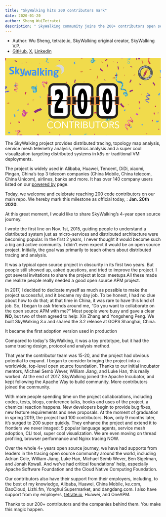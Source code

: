 ```yaml
---
title: "SkyWalking hits 200 contributors mark"
date: 2020-01-20
author: Sheng Wu(Tetrate)
description: " SkyWalking community joins the 200+ contributors open source club."
---
```


- Author: Wu Sheng, tetrate.io, SkyWalking original creator, SkyWalking V.P.
- [GitHub](https://github.com/wu-sheng), [X](https://x.com/wusheng1108), [Linkedin](https://www.linkedin.com/in/wusheng1108)

![](200th-celebration.png)

The SkyWalking project provides distributed tracing, topology map analysis, service mesh telemetry analysis, metrics analysis and a super cool visualization
targeting distributed systems in k8s or traditional VM deployments.

The project is widely used in Alibaba, Huawei, Tencent, DiDi, xiaomi, Pingan, China’s top 3 telecom companies (China Mobile, China telecom, China Unicom), airlines, banks and more. It has over 140 company users listed on our [powered by](https://github.com/apache/skywalking/blob/master/docs/powered-by.md) page.

Today, we welcome and celebrate reaching 200 code contributors on our main repo. We hereby mark this milestone as official today, : **Jan. 20th 2020**.

At this great moment, I would like to share SkyWalking’s 4-year open source journey.

I wrote the first line on Nov. 1st, 2015, guiding people to understand a distributed system just as  micro-services and distributed architecture were becoming popular.
In the first 2 years, I never thought it would become such a big and active community. I didn’t even expect it would be an open source project.
Initially, the goal was primarily to teach others about distributed tracing and analysis.

It was a typical open source project in obscurity in its first two years. But 
people still showed up, asked questions, and tried to improve the project. I got several invitations to share the project at local meetups.All these made me realize people really needed a good open source APM project. 

In 2017, I decided to dedicate myself as much as possible to make the project successful, and it became my day job. To be honest, I had no clue about how to do that; at that time in China, it was rare to have this kind of job.
So, I began to ask friends around me, “Do you want to collaborate on the open source APM with me?” Most people were busy and gave a clear **NO**, but two of them agreed to help: Xin Zhang and Yongsheng Peng. We built SkyWalking 3.x and shared the 3.2 release at GOPS Shanghai, China. 

It became the first adoption version used in production 

Compared to today's SkyWalking, it was a toy prototype, but it had the same tracing design, protocol and analysis method. 

That year the contributor team was 15-20, and the project had obvious potential to expand. I began to consider bringing the project into a worldwide, top-level open source foundation. Thanks to our initial incubator mentors, Michael Semb Wever, William Jiang, and Luke Han, this really worked.
At the end of 2017, SkyWalking joined the Apache Incubator, and kept following the Apache Way to build community. More contributors joined the community.

With more people spending time on the project collaborations, including codes, tests, blogs, conference talks, books and uses of the project, a chemical reaction happens. New developers begin to provide bug fixes, new feature requirements and new proposals. 
At the moment of graduation in spring 2019, the project had 100 contributors. Now, only 9 months later, it’s surged to 200 super quickly. They enhance the project and extend it to frontiers we never imaged: 5 popular language agents, service mesh adoption, CLI tool, super cool visualization. We are even moving on thread profiling, browser performance and Nginx tracing NOW.

Over the whole 4+ years open source journey, we have had supports from leaders in the tracing open source community around the world, including Adrian Cole, William Jiang, Luke Han, Michael Semb Wever, Ben Sigelman, and Jonah Kowall. And we’ve had critical  foundations' help, especially Apache Software Foundation and the Cloud Native Computing Foundation.

Our contributors also have their support from their employers, including, to the best of my knowledge, Alibaba, Huawei, China Mobile, ke.com, DaoCloud, Lizhi.fm, Yonghui Supermarket, and dangdang.com. I also have support from my employers, [tetrate.io](https://www.tetrate.io/), Huawei, and OneAPM. 

Thanks to our 200+ contributors and the companies behind them. You make this magic happen.
